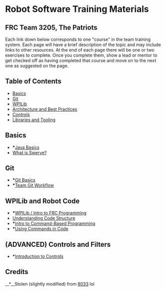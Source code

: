 # Robot Software Training Materials

## FRC Team 3205, The Patriots

Each link down below corresponds to one "course" in the team training system.
Each page will have a brief description of the topic and may include links to other resources.
At the end of each page there will be one or two exercises to complete.
Once you complete them, show a lead or mentor to get checked off as having completed that course and move on to the next one as suggested on the page.

## Table of Contents

- [Basics](#basics)
- [Git](#git)
- [WPILib](#wpilib)
- [Architecture and Best Practices](#architecture-and-best-practices)
- [Controls](#controls)
- [Libraries and Tooling](#libraries-and-tooling)

## Basics

- __*__[Java Basics](Basics/Java.md)
- [What is Swerve?](Basics/Swerve.md)

## Git

- __*__[Git Basics](Basics/BasicGit.md)
- __*__[Team Git Workflow](Basics/GitWorkflow.md)

## WPILib and Robot Code

- __*__[WPILib / Intro to FRC Programming](WPILibBasics/GettingStarted.md)
- [Understanding Code Structure](WPILibBasics/CodeStructure.md)
- __*__[Intro to Command-Based Programming](WPILibBasics/CommandBasedIntro.md)
- __*__[Using Commands in Code](WPILibBasics/UsingCommands.md)

## (ADVANCED) Controls and Filters
- __*__[Introduction to Controls](AdvancedControls/ControlsIntro.md)

## Credits
__*__Stolen (slightly modified) from [8033](https://github.com/HighlanderRobotics/Highlanders-Training/tree/main) lol
